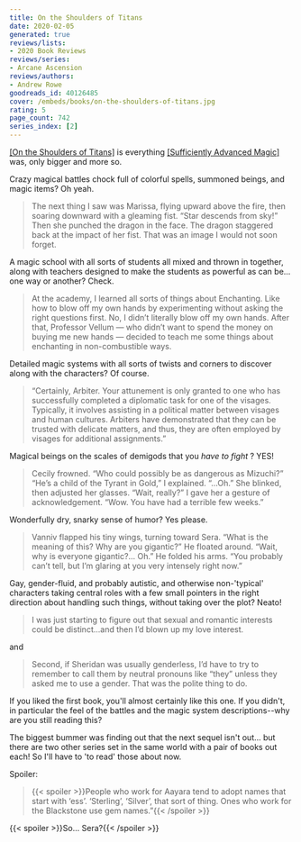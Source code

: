 ```yaml
---
title: On the Shoulders of Titans
date: 2020-02-05
generated: true
reviews/lists:
- 2020 Book Reviews
reviews/series:
- Arcane Ascension
reviews/authors:
- Andrew Rowe
goodreads_id: 40126485
cover: /embeds/books/on-the-shoulders-of-titans.jpg
rating: 5
page_count: 742
series_index: [2]
---
```

[[On the Shoulders of Titans]]() is everything [[Sufficiently Advanced Magic]]() was, only bigger and more so.  

Crazy magical battles chock full of colorful spells, summoned beings, and magic items? Oh yeah.  

<!--more-->

> The next thing I saw was Marissa, flying upward above the fire, then soaring downward with a gleaming fist. “Star descends from sky!” Then she punched the dragon in the face. The dragon staggered back at the impact of her fist. That was an image I would not soon forget.

A magic school with all sorts of students all mixed and thrown in together, along with teachers designed to make the students as powerful as can be... one way or another? Check.  

> At the academy, I learned all sorts of things about Enchanting. Like how to blow off my own hands by experimenting without asking the right questions first. No, I didn’t literally blow off my own hands. After that, Professor Vellum — who didn’t want to spend the money on buying me new hands — decided to teach me some things about enchanting in non-combustible ways.

Detailed magic systems with all sorts of twists and corners to discover along with the characters? Of course.  

> “Certainly, Arbiter. Your attunement is only granted to one who has successfully completed a diplomatic task for one of the visages. Typically, it involves assisting in a political matter between visages and human cultures. Arbiters have demonstrated that they can be trusted with delicate matters, and thus, they are often employed by visages for additional assignments.”

Magical beings on the scales of demigods that you _have to fight_ ? YES!  

> Cecily frowned. “Who could possibly be as dangerous as Mizuchi?” “He’s a child of the Tyrant in Gold,” I explained. “...Oh.” She blinked, then adjusted her glasses. “Wait, really?” I gave her a gesture of acknowledgement. “Wow. You have had a terrible few weeks.”

Wonderfully dry, snarky sense of humor? Yes please.  

> Vanniv flapped his tiny wings, turning toward Sera. “What is the meaning of this? Why are you gigantic?” He floated around. “Wait, why is everyone gigantic?... Oh.” He folded his arms. “You probably can’t tell, but I’m glaring at you very intensely right now.”

Gay, gender-fluid, and probably autistic, and otherwise non-'typical' characters taking central roles with a few small pointers in the right direction about handling such things, without taking over the plot? Neato!  

> I was just starting to figure out that sexual and romantic interests could be distinct...and then I’d blown up my love interest.

and  

> Second, if Sheridan was usually genderless, I’d have to try to remember to call them by neutral pronouns like “they” unless they asked me to use a gender. That was the polite thing to do.

If you liked the first book, you'll almost certainly like this one. If you didn't, in particular the feel of the battles and the magic system descriptions--why are you still reading this?  

The biggest bummer was finding out that the next sequel isn't out... but there are two other series set in the same world with a pair of books out each! So I'll have to 'to read' those about now.  

Spoiler:  

> {{< spoiler >}}People who work for Aayara tend to adopt names that start with ‘ess’. ‘Sterling’, ‘Silver’, that sort of thing. Ones who work for the Blackstone use gem names.”{{< /spoiler >}}

{{< spoiler >}}So... Sera?{{< /spoiler >}}